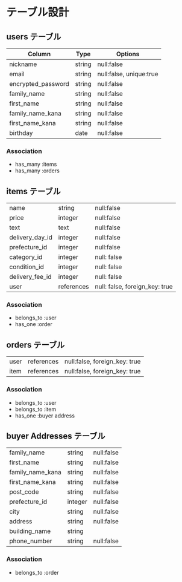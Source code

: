 # テーブル設計

## users テーブル

| Column             | Type   | Options    |
| ------------------ | ------ | -----------|
| nickname           | string | null:false | 
| email              | string | null:false, unique:true | 
| encrypted_password | string | null:false | 
| family_name        | string | null:false | 
| first_name         | string | null:false | 
| family_name_kana   | string | null:false | 
| first_name_kana    | string | null:false | 
| birthday           | date   | null:false | 

### Association 

- has_many :items
- has_many :orders

## items テーブル

|               |         |                                | 
| ------------- | ------- | ------------------------------ | 
| name          | string  | null:false                     | 
| price         | integer | null:false                     | 
| text          | text    | null:false                     | 
| delivery_day_id| integer| null:false                     | 
| prefecture_id | integer | null:false                     | 
| category_id   | integer | null: false                    | 
| condition_id  | integer | null: false                    | 
| delivery_fee_id| integer| null: false                    | 
| user         |references| null: false, foreign_key: true | 

### Association

- belongs_to :user 
- has_one :order

## orders テーブル

|        |           |                                | 
| -------| -------   | ------------------------------ | 
| user   | references| null:false, foreign_key: true  |
| item   | references| null:false, foreign_key: true  |

### Association

- belongs_to :user
- belongs_to :item
- has_one :buyer address

## buyer Addresses テーブル

|                  |         |                               | 
| ---------------- | ------- | ----------------------------- | 
| family_name      | string  | null:false                    | 
| first_name       | string  | null:false                    | 
| family_name_kana | string  | null:false                    | 
| first_name_kana  | string  | null:false                    | 
| post_code        | string  | null:false                    | 
| prefecture_id    | integer | null:false                    | 
| city             | string  | null:false                    | 
| address          | string  | null:false                    | 
| building_name    | string  |                               | 
| phone_number     | string  | null:false                    | 

### Association

- belongs_to :order